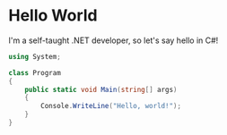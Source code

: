 # Hello World


I'm a self-taught .NET developer, so let's say hello in C#!

```csharp
using System;

class Program
{
    public static void Main(string[] args)
    {
        Console.WriteLine("Hello, world!");
    }
}
```

